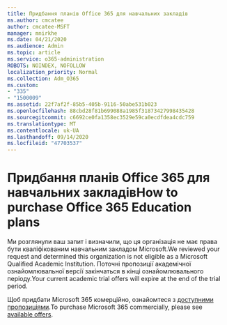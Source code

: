```yaml
---
title: Придбання планів Office 365 для навчальних закладів
ms.author: cmcatee
author: cmcatee-MSFT
manager: mnirkhe
ms.date: 04/21/2020
ms.audience: Admin
ms.topic: article
ms.service: o365-administration
ROBOTS: NOINDEX, NOFOLLOW
localization_priority: Normal
ms.collection: Adm_O365
ms.custom:
- "335"
- "1500009"
ms.assetid: 22f7af2f-85b5-405b-9116-50abe531b023
ms.openlocfilehash: 88cbd28f81b699088a1985f31873427998435428
ms.sourcegitcommit: c6692ce0fa1358ec3529e59ca0ecdfdea4cdc759
ms.translationtype: MT
ms.contentlocale: uk-UA
ms.lasthandoff: 09/14/2020
ms.locfileid: "47703537"
---
```

# <a name="how-to-purchase-office-365-education-plans"></a><span data-ttu-id="8a440-102">Придбання планів Office 365 для навчальних закладів</span><span class="sxs-lookup"><span data-stu-id="8a440-102">How to purchase Office 365 Education plans</span></span>

<span data-ttu-id="8a440-103">Ми розглянули ваш запит і визначили, що ця організація не має права бути кваліфікованим навчальним закладом Microsoft.</span><span class="sxs-lookup"><span data-stu-id="8a440-103">We reviewed your request and determined this organization is not eligible as a Microsoft Qualified Academic Institution.</span></span> <span data-ttu-id="8a440-104">Поточні пропозиції академічної ознайомлювальної версії закінчаться в кінці ознайомлювального періоду.</span><span class="sxs-lookup"><span data-stu-id="8a440-104">Your current academic trial offers will expire at the end of the trial period.</span></span>
  
<span data-ttu-id="8a440-105">Щоб придбати Microsoft 365 комерційно, ознайомтеся з [доступними пропозиціями](https://go.microsoft.com/fwlink/p/?linkid=868433).</span><span class="sxs-lookup"><span data-stu-id="8a440-105">To purchase Microsoft 365 commercially, please see [available offers](https://go.microsoft.com/fwlink/p/?linkid=868433).</span></span>  